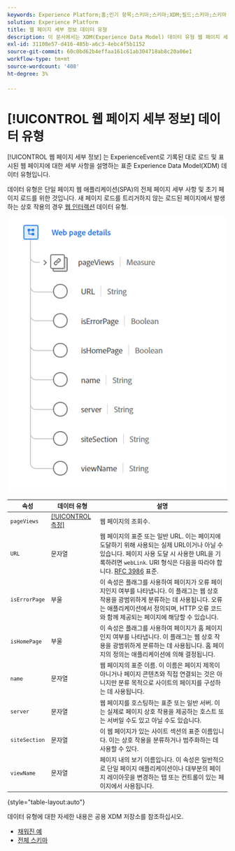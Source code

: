 ```yaml
---
keywords: Experience Platform;홈;인기 항목;스키마;스키마;XDM;필드;스키마;스키마;웹 페이지 세부 정보;데이터 유형;데이터 유형;데이터 유형;웹 페이지
solution: Experience Platform
title: 웹 페이지 세부 정보 데이터 유형
description: 이 문서에서는 XDM(Experience Data Model) 데이터 유형 웹 페이지 세부 사항에 대한 개요를 제공합니다.
exl-id: 31108e57-d416-485b-a6c3-4ebc4f5b1152
source-git-commit: 60c0bd62b4effaa161c61ab304718ab8c20a06e1
workflow-type: tm+mt
source-wordcount: '408'
ht-degree: 3%

---
```


# [!UICONTROL 웹 페이지 세부 정보] 데이터 유형

[!UICONTROL 웹 페이지 세부 정보] 는 ExperienceEvent로 기록된 대로 로드 및 표시된 웹 페이지에 대한 세부 사항을 설명하는 표준 Experience Data Model(XDM) 데이터 유형입니다.

데이터 유형은 단일 페이지 웹 애플리케이션(SPA)의 전체 페이지 세부 사항 및 초기 페이지 로드를 위한 것입니다. 새 페이지 로드를 트리거하지 않는 로드된 페이지에서 발생하는 상호 작용의 경우 [웹 인터랙션](./web-interaction.md) 데이터 유형.

<img src="../images/data-types/web-page-details.PNG" width="500" /><br />

| 속성 | 데이터 유형 | 설명 |
| --- | --- | --- |
| `pageViews` | [[!UICONTROL 측정]](./measure.md) | 웹 페이지의 조회수. |
| `URL` | 문자열 | 웹 페이지의 표준 또는 일반 URL. 이는 페이지에 도달하기 위해 사용되는 실제 URL이거나 아닐 수 있습니다. 페이지 사용 도달 시 사용한 URL을 기록하려면 `webLink`. URI 형식은 다음을 따라야 합니다. [RFC 3986](https://tools.ietf.org/html/rfc3986) 표준. |
| `isErrorPage` | 부울 | 이 속성은 플래그를 사용하여 페이지가 오류 페이지인지 여부를 나타냅니다. 이 플래그는 웹 상호 작용을 광범위하게 분류하는 데 사용됩니다. 오류는 애플리케이션에서 정의되며, HTTP 오류 코드와 함께 제공되는 페이지에 해당할 수 있습니다. |
| `isHomePage` | 부울 | 이 속성은 플래그를 사용하여 페이지가 홈 페이지인지 여부를 나타냅니다. 이 플래그는 웹 상호 작용을 광범위하게 분류하는 데 사용됩니다. 홈 페이지의 정의는 애플리케이션에 의해 결정됩니다. |
| `name` | 문자열 | 웹 페이지의 표준 이름. 이 이름은 페이지 제목이 아니거나 페이지 콘텐츠와 직접 연결되는 것은 아니지만 분류 목적으로 사이트의 페이지를 구성하는 데 사용됩니다. |
| `server` | 문자열 | 웹 페이지를 호스팅하는 표준 또는 일반 서버. 이는 실제로 페이지 상호 작용을 제공하는 호스트 또는 서버일 수도 있고 아닐 수도 있습니다. |
| `siteSection` | 문자열 | 이 웹 페이지가 있는 사이트 섹션의 표준 이름입니다. 이는 상호 작용을 분류하거나 범주화하는 데 사용할 수 있다. |
| `viewName` | 문자열 | 페이지 내의 보기 이름입니다. 이 속성은 일반적으로 단일 페이지 애플리케이션이나 대부분의 페이지 레이아웃을 변경하는 탭 또는 컨트롤이 있는 페이지에서 사용됩니다. |

{style="table-layout:auto"}

데이터 유형에 대한 자세한 내용은 공용 XDM 저장소를 참조하십시오.

* [채워진 예](https://github.com/adobe/xdm/blob/master/components/datatypes/deprecated/webpagedetails.example.2.json)
* [전체 스키마](https://github.com/adobe/xdm/blob/master/components/datatypes/deprecated/webpagedetails.schema.json)
